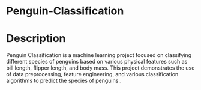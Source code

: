 # Penguin-Classification
# Description
Penguin Classification is a machine learning project focused on classifying different species of penguins based on various physical features such as bill length, flipper length, and body mass. This project demonstrates the use of data preprocessing, feature engineering, and various classification algorithms to predict the species of penguins..
